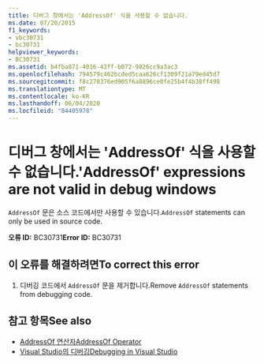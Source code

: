 ```yaml
---
title: 디버그 창에서는 'AddressOf' 식을 사용할 수 없습니다.
ms.date: 07/20/2015
f1_keywords:
- vbc30731
- bc30731
helpviewer_keywords:
- BC30731
ms.assetid: b4fba871-4016-43ff-b072-9826cc9a3ac3
ms.openlocfilehash: 794579c462bcded5caa626cf1309f21a79ed45d7
ms.sourcegitcommit: f8c270376ed905f6a8896ce0fe25b4f4b38ff498
ms.translationtype: MT
ms.contentlocale: ko-KR
ms.lasthandoff: 06/04/2020
ms.locfileid: "84405978"
---
```

# <a name="addressof-expressions-are-not-valid-in-debug-windows"></a><span data-ttu-id="21161-102">디버그 창에서는 'AddressOf' 식을 사용할 수 없습니다.</span><span class="sxs-lookup"><span data-stu-id="21161-102">'AddressOf' expressions are not valid in debug windows</span></span>
<span data-ttu-id="21161-103">`AddressOf` 문은 소스 코드에서만 사용할 수 있습니다.</span><span class="sxs-lookup"><span data-stu-id="21161-103">`AddressOf` statements can only be used in source code.</span></span>  
  
 <span data-ttu-id="21161-104">**오류 ID:** BC30731</span><span class="sxs-lookup"><span data-stu-id="21161-104">**Error ID:** BC30731</span></span>  
  
## <a name="to-correct-this-error"></a><span data-ttu-id="21161-105">이 오류를 해결하려면</span><span class="sxs-lookup"><span data-stu-id="21161-105">To correct this error</span></span>  
  
1. <span data-ttu-id="21161-106">디버깅 코드에서 `AddressOf` 문을 제거합니다.</span><span class="sxs-lookup"><span data-stu-id="21161-106">Remove `AddressOf` statements from debugging code.</span></span>  
  
## <a name="see-also"></a><span data-ttu-id="21161-107">참고 항목</span><span class="sxs-lookup"><span data-stu-id="21161-107">See also</span></span>

- [<span data-ttu-id="21161-108">AddressOf 연산자</span><span class="sxs-lookup"><span data-stu-id="21161-108">AddressOf Operator</span></span>](../language-reference/operators/addressof-operator.md)
- [<span data-ttu-id="21161-109">Visual Studio의 디버깅</span><span class="sxs-lookup"><span data-stu-id="21161-109">Debugging in Visual Studio</span></span>](/visualstudio/debugger/debugger-feature-tour)
